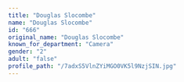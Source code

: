 ```yaml
---
title: "Douglas Slocombe"
name: "Douglas Slocombe"
id: "666"
original_name: "Douglas Slocombe"
known_for_department: "Camera"
gender: "2"
adult: "false"
profile_path: "/7adxS5VlnZYiMGO0VK5l9NzjSIN.jpg"
---
```

